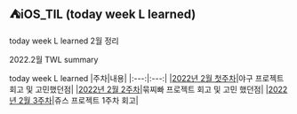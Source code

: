 ## ⛺️iOS_TIL (today week L learned)
 
 today week L learned 2월 정리 
 
 2022.2월 TWL summary

today week L learned 
|주차|내용|
|:---:|:---:|
|[2022년 2월 첫주차](https://github.com/Roy-wonji/iOS_yagom_starter_camp/blob/main/TWL/2%EC%9B%94/2022.2%EC%9B%94%201%EC%A3%BC%EC%B0%A8%20.md)|야구 프로젝트 회고 및 고민했던점|
|[2022년 2월 2주차](https://github.com/Roy-wonji/iOS_yagom_starter_camp/blob/main/TWL/2월/2022.2월%202주차.md)|묶찌빠 프로젝트 회고 및 고민 했던점|
|[2022년 2월 3주차]()|쥬스 프로젝트 1주차 회고|
